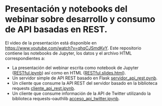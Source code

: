 # Presentación y notebooks del webinar sobre desarrollo y consumo de API basadas en REST.
El video de la presentación está disponible en https://www.youtube.com/watch?v=qhqCJSmdKvY.
Este repositorio contiene las notebooks de Jupyter, los datos y el archivo HTML correspondientes a:
* La presentación del webinar escrita como notebook de Jupyter ([RESTful.ipynb](RESTful.ipynb)) así como en HTML ([RESTful.slides.html](RESTful.slides.html)).
* Un servidor simple de API REST basado en Flask [servidor_api_rest.pynb](servidor_api_rest.ipynb).
* Un cliente que consume la API REST del servidor basado en la biblioteca requests [cliente_api_rest.ipynb](cliente_api_rest.ipynb).
* Un cliente que consume información de la API de Twitter utilizando la biblioteca requests-oauthlib [acceso_api_twitter.ipynb](acceso_api_twitter.ipynb).

